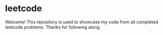 # leetcode
Welcome! This repository is used to showcase my code from all completed leetcode problems. 
Thanks for following along
